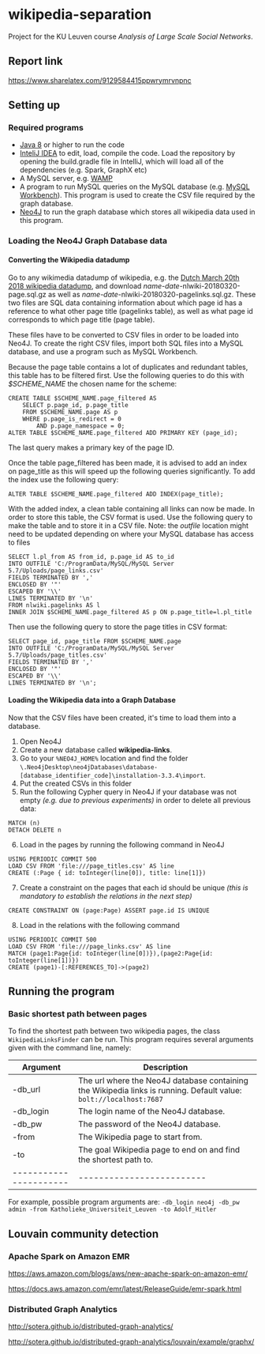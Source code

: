 # wikipedia-separation
Project for the KU Leuven course *Analysis of Large Scale Social Networks*. 

## Report link
https://www.sharelatex.com/9129584415ppwrymrvnpnc

## Setting up

### Required programs
* [Java 8](http://www.oracle.com/technetwork/java/javase/downloads/jdk8-downloads-2133151.html) or higher to run the code
* [InteliJ IDEA](https://www.jetbrains.com/idea/) to edit, load, compile the code.
Load the repository by opening the build.gradle file in IntelliJ, which will load all of the dependencies (e.g. Spark, GraphX etc)
* A MySQL server, e.g. [WAMP](http://www.wampserver.com/en/)
* A program to run MySQL queries on the MySQL database (e.g. [MySQL Workbench](https://www.mysql.com/products/workbench/)).
This program is used to create the CSV file required by the graph database.
* [Neo4J](https://neo4j.com/) to run the graph database which stores all wikipedia data used in this program.

### Loading the Neo4J Graph Database data

#### Converting the Wikipedia datadump

Go to any wikimedia datadump of wikipedia, e.g. the [Dutch March 20th 2018 wikipedia datadump](https://dumps.wikimedia.org/nlwiki/20180320/), and download *name-date*-nlwiki-20180320-page.sql.gz as well as *name-date*-nlwiki-20180320-pagelinks.sql.gz.
These two files are SQL data containing information about which page id has a reference to what other page title (pagelinks table), as well as what page id corresponds to which page title (page table).

These files have to be converted to CSV files in order to be loaded into Neo4J.
To create the right CSV files, import both SQL files into a MySQL database, and use a program such as MySQL Workbench.

Because the page table contains a lot of duplicates and redundant tables, this table has to be filtered first.
Use the following queries to do this with *$SCHEME_NAME* the chosen name for the scheme:
```
CREATE TABLE $SCHEME_NAME.page_filtered AS
    SELECT p.page_id, p.page_title
    FROM $SCHEME_NAME.page AS p
    WHERE p.page_is_redirect = 0
        AND p.page_namespace = 0;
ALTER TABLE $SCHEME_NAME.page_filtered ADD PRIMARY KEY (page_id);

```
The last query makes a primary key of the page ID. 

Once the table page_filtered has been made, it is advised to add an index on page_title as this will speed up the following
queries significantly. To add the index use the following query:
```
ALTER TABLE $SCHEME_NAME.page_filtered ADD INDEX(page_title);
```

With the added index, a clean table containing all links can now be made. In order to store this table, the CSV format is used.
Use the following query to make the table and to store it in a CSV file.
Note: the *outfile* location might need to be updated depending on where your MySQL database has access to files 

```
SELECT l.pl_from AS from_id, p.page_id AS to_id
INTO OUTFILE 'C:/ProgramData/MySQL/MySQL Server 5.7/Uploads/page_links.csv'
FIELDS TERMINATED BY ','
ENCLOSED BY '"'
ESCAPED BY '\\'
LINES TERMINATED BY '\n'
FROM nlwiki.pagelinks AS l
INNER JOIN $SCHEME_NAME.page_filtered AS p ON p.page_title=l.pl_title
```
Then use the following query to store the page titles in CSV format:
```
SELECT page_id, page_title FROM $SCHEME_NAME.page
INTO OUTFILE 'C:/ProgramData/MySQL/MySQL Server 5.7/Uploads/page_titles.csv'
FIELDS TERMINATED BY ','
ENCLOSED BY '"'
ESCAPED BY '\\'
LINES TERMINATED BY '\n';
```

#### Loading the Wikipedia data into a Graph Database

Now that the CSV files have been created, it's time to load them into a database.
1. Open Neo4J
2. Create a new database called **wikipedia-links**.
3. Go to your `%NEO4J_HOME%` location and find the folder `\.Neo4jDesktop\neo4jDatabases\database-[database_identifier_code]\installation-3.3.4\import`.
4. Put the created CSVs in this folder
5. Run the following Cypher query in Neo4J if your database was not empty *(e.g. due to previous experiments)* in order to delete all previous data:
```
MATCH (n)
DETACH DELETE n
```
6. Load in the pages by running the following command in Neo4J
```
USING PERIODIC COMMIT 500
LOAD CSV FROM 'file:///page_titles.csv' AS line
CREATE (:Page { id: toInteger(line[0]), title: line[1]})
```
7. Create a constraint on the pages that each id should be unique *(this is mandatory to establish the relations in the next step)*
```
CREATE CONSTRAINT ON (page:Page) ASSERT page.id IS UNIQUE
```
8. Load in the relations with the following command
```
USING PERIODIC COMMIT 500
LOAD CSV FROM 'file:///page_links.csv' AS line
MATCH (page1:Page{id: toInteger(line[0])}),(page2:Page{id: toInteger(line[1])})
CREATE (page1)-[:REFERENCES_TO]->(page2)
```

## Running the program

### Basic shortest path between pages
To find the shortest path between two wikipedia pages, the class `WikipediaLinksFinder` can be run.
This program requires several arguments given with the command line, namely:

| Argument               | Description               |
| ---------------------- | ------------------------- |
| -db_url | The url where the Neo4J database containing the Wikipedia links is running. Default value: `bolt://localhost:7687` |
| -db_login | The login name of the Neo4J database. |
| -db_pw | The password of the Neo4J database. |
| -from | The Wikipedia page to start from. |
| -to | The goal Wikipedia page to end on and find the shortest path to.  |
| ---------------------- | ------------------------- |

For example, possible program arguments are:
`-db_login neo4j -db_pw admin -from Katholieke_Universiteit_Leuven -to Adolf_Hitler`


## Louvain community detection 

### Apache Spark on Amazon EMR
https://aws.amazon.com/blogs/aws/new-apache-spark-on-amazon-emr/

https://docs.aws.amazon.com/emr/latest/ReleaseGuide/emr-spark.html

### Distributed Graph Analytics
http://sotera.github.io/distributed-graph-analytics/

http://sotera.github.io/distributed-graph-analytics/louvain/example/graphx/
